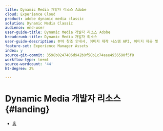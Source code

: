 ```yaml
---
title: Dynamic Media 개발자 리소스 Adobe
cloud: Experience Cloud
product: adobe dynamic media classic
solution: Dynamic Media Classic
audience: end-user
user-guide-title: Dynamic Media 개발자 리소스 Adobe
breadcrumb-title: Dynamic Media 개발자 리소스
user-guide-description: 뷰어 참조 안내서, 이미지 제작 시스템 API, 이미지 제공 및 렌더링 API, 보관된 Dynamic Media 릴리스 노트 등의 Scene7 개발자 리소스에 액세스합니다.
feature-set: Experience Manager Assets
index: y
source-git-commit: 3598b0247406d942b0f58b1c74aae4956590f5f8
workflow-type: tm+mt
source-wordcount: '44'
ht-degree: 2%

---
```



# Dynamic Media 개발자 리소스{#landing}

+ [홈](home.md)

<!--This TOC may not be necessary. Not sure, so leaving it in.
+ [Viewers Reference Guide](/help/aem-viewers-ref/homeviewers.md)
+ [IS/IR API](/help/aem-is-ir-api/homeisir.md)
+ [IPS API](/help/aem-ips-api/c-overview.md)
+ [Image Authoring](/help/aem-ia/aem-ia-home.md)
+ [Dynamic Media Classic Release Notes](/help/s7-release-notes/homern.md)
-->
